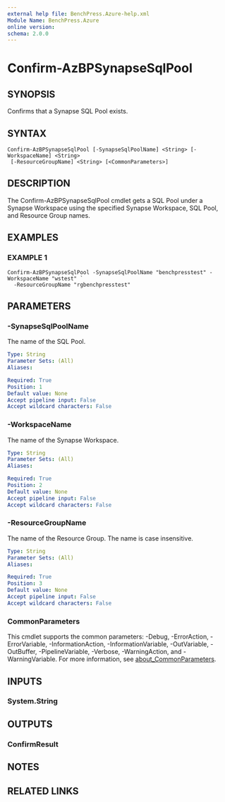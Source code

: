 ```yaml
---
external help file: BenchPress.Azure-help.xml
Module Name: BenchPress.Azure
online version:
schema: 2.0.0
---
```


# Confirm-AzBPSynapseSqlPool

## SYNOPSIS
Confirms that a Synapse SQL Pool exists.

## SYNTAX

```
Confirm-AzBPSynapseSqlPool [-SynapseSqlPoolName] <String> [-WorkspaceName] <String>
 [-ResourceGroupName] <String> [<CommonParameters>]
```

## DESCRIPTION
The Confirm-AzBPSynapseSqlPool cmdlet gets a SQL Pool under a Synapse Workspace using the specified
Synapse Workspace, SQL Pool, and Resource Group names.

## EXAMPLES

### EXAMPLE 1
```
Confirm-AzBPSynapseSqlPool -SynapseSqlPoolName "benchpresstest" -WorkspaceName "wstest" `
  -ResourceGroupName "rgbenchpresstest"
```

## PARAMETERS

### -SynapseSqlPoolName
The name of the SQL Pool.

```yaml
Type: String
Parameter Sets: (All)
Aliases:

Required: True
Position: 1
Default value: None
Accept pipeline input: False
Accept wildcard characters: False
```

### -WorkspaceName
The name of the Synapse Workspace.

```yaml
Type: String
Parameter Sets: (All)
Aliases:

Required: True
Position: 2
Default value: None
Accept pipeline input: False
Accept wildcard characters: False
```

### -ResourceGroupName
The name of the Resource Group.
The name is case insensitive.

```yaml
Type: String
Parameter Sets: (All)
Aliases:

Required: True
Position: 3
Default value: None
Accept pipeline input: False
Accept wildcard characters: False
```

### CommonParameters
This cmdlet supports the common parameters: -Debug, -ErrorAction, -ErrorVariable, -InformationAction, -InformationVariable, -OutVariable, -OutBuffer, -PipelineVariable, -Verbose, -WarningAction, and -WarningVariable. For more information, see [about_CommonParameters](http://go.microsoft.com/fwlink/?LinkID=113216).

## INPUTS

### System.String
## OUTPUTS

### ConfirmResult
## NOTES

## RELATED LINKS
